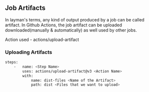 ## Job Artifacts

In layman's terms, any kind of output produced by a job can be called artifact.
In Github Actions, the job artifact can be uploaded downloaded(manually & automatically) as well used by other jobs. 


Action used - actions/upload-artifact


### Uploading Artifacts
```bash
steps: 
    -   name: <Step Name>
        uses: actions/upload-artifact@v3 <Action Name>
        with:
            name: dist-files <Name of the Artifact>
            path: dist <Files that we want to upload>
```